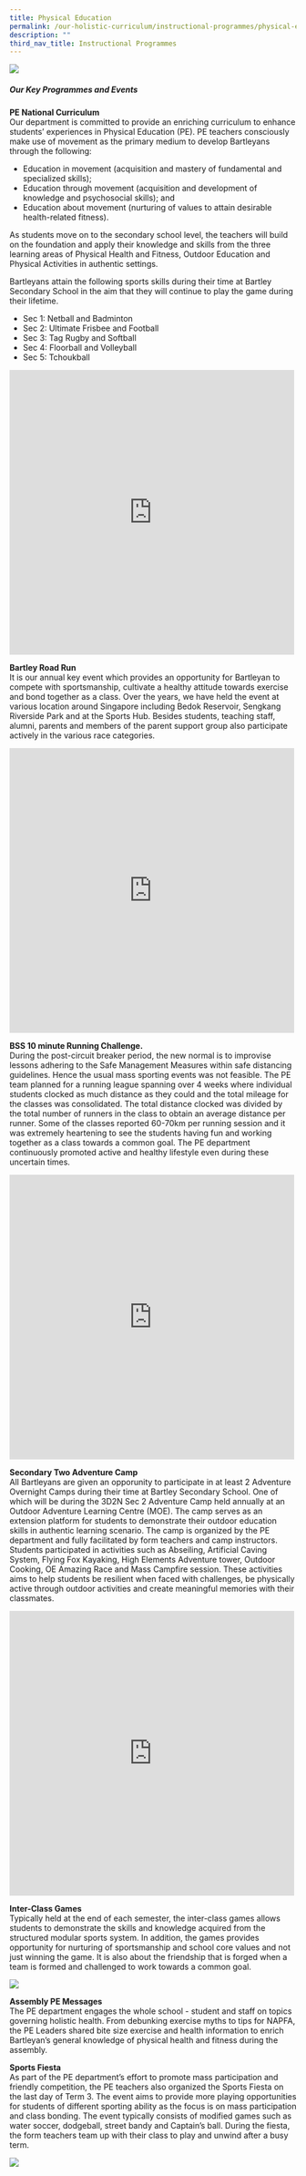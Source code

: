 ```yaml
---
title: Physical Education
permalink: /our-holistic-curriculum/instructional-programmes/physical-education
description: ""
third_nav_title: Instructional Programmes
---
```

![](/images/PE-N-MUSIC-Formal.jpg)

##### Our Key Programmes and Events

**PE National Curriculum** <br>
Our department is committed to provide an enriching curriculum to enhance students’ experiences in Physical Education (PE). PE teachers consciously make use of movement as the primary medium to develop Bartleyans through the following:

* Education in movement (acquisition and mastery of fundamental and specialized skills);
* Education through movement (acquisition and development of knowledge and psychosocial skills); and
* Education about movement (nurturing of values to attain desirable health-related fitness).

As students move on to the secondary school level, the teachers will build on the foundation and apply their knowledge and skills from the three learning areas of Physical Health and Fitness, Outdoor Education and Physical Activities in authentic settings.

Bartleyans attain the following sports skills during their time at Bartley Secondary School in the aim that they will continue to play the game during their lifetime.

* Sec 1: Netball and Badminton
* Sec 2: Ultimate Frisbee and Football
* Sec 3: Tag Rugby and Softball
* Sec 4: Floorball and Volleyball
* Sec 5: Tchoukball

<iframe src="https://docs.google.com/presentation/d/e/2PACX-1vQR-59MGjrcMJ3KGtiXfkvAgkr7qJIdnQYTfDvpcJsHGO09lIyieAoFaUXERLF7sozOJYU2gdZiqwOL/embed?start=true&amp;loop=true&amp;delayms=10000" frameborder="0" width="500" height="500" allowfullscreen="true"></iframe>

**Bartley Road Run** <br>
It is our annual key event which provides an opportunity for Bartleyan to compete with sportsmanship, cultivate a healthy attitude towards exercise and bond together as a class. Over the years, we have held the event at various location around Singapore including Bedok Reservoir, Sengkang Riverside Park and at the Sports Hub. Besides students, teaching staff, alumni, parents and members of the parent support group also participate actively in the various race categories. 

<iframe allowfullscreen="true" height="500" width="500" frameborder="0" src="https://docs.google.com/presentation/d/e/2PACX-1vTfPw0n6Q-fOTZsOCs2Sogja-Sfsi7NJUE21TG5QdR0IiPahuct8FTlpKMqbPZzvA_6MqM-RGQ0GG_U/embed?start=true&amp;loop=true&amp;delayms=10000"></iframe>

**BSS 10 minute Running Challenge.** <br>
During the post-circuit breaker period, the new normal is to improvise lessons adhering to the Safe Management Measures within safe distancing guidelines. Hence the usual mass sporting events was not feasible. The PE team planned for a running league spanning over 4 weeks where individual students clocked as much distance as they could and the total mileage for the classes was consolidated. The total distance clocked was divided by the total number of runners in the class to obtain an average distance per runner. Some of the classes reported 60-70km per running session and it was extremely heartening to see the students having fun and working together as a class towards a common goal. The PE department continuously promoted active and healthy lifestyle even during these uncertain times. 

<iframe src="https://docs.google.com/presentation/d/e/2PACX-1vR-WZl5SkExJp7eQ3myEMIYJ_6r3B_7MdlItJ9scQQ_IkCuRQHBIuHuhEc7teI1Tpxqz1pndfrf43Ig/embed?start=true&amp;loop=true&amp;delayms=10000" frameborder="0" width="500" height="500" allowfullscreen="true"></iframe>

**Secondary Two Adventure Camp** <br>
All Bartleyans are given an opporunity to participate in at least 2 Adventure Overnight Camps during their time at Bartley Secondary School. One of which will be during the 3D2N Sec 2 Adventure Camp held annually at an Outdoor Adventure Learning Centre (MOE). The camp serves as an extension platform for students to demonstrate their outdoor education skills in authentic learning scenario. The camp is organized by the PE department and fully facilitated by form teachers and camp instructors. Students participated in activities such as Abseiling, Artificial Caving System, Flying Fox Kayaking, High Elements Adventure tower, Outdoor Cooking, OE Amazing Race and Mass Campfire session. These activities aims to help students be resilient when faced with challenges, be physically active through outdoor activities and create meaningful memories with their classmates.

<iframe allowfullscreen="true" height="500" width="500" frameborder="0" src="https://docs.google.com/presentation/d/e/2PACX-1vRS_T27wgVUaNQHIclhCmq6Yn-smHMe5HSlWaD-J2YM753zs8B82EyNfE0hRBQSiZNRPxIk0GBBmc4M/embed?start=true&amp;loop=true&amp;delayms=10000"></iframe>

**Inter-Class Games** <br>
Typically held at the end of each semester, the inter-class games allows students to demonstrate the skills and knowledge acquired from the structured modular sports system. In addition, the games provides opportunity for nurturing of sportsmanship and school core values and not just winning the game. It is also about the friendship that is forged when a team is formed and challenged to work towards a common goal.

![](/images/19.jpg)

**Assembly PE Messages** <br>
The PE department engages the whole school - student and staff on topics governing holistic health. From debunking exercise myths to tips for NAPFA, the PE Leaders shared bite size exercise and health information to enrich Bartleyan’s general knowledge of physical health and fitness during the assembly.

**Sports Fiesta** <br>
As part of the PE department’s effort to promote mass participation and friendly competition, the PE teachers also organized the Sports Fiesta on the last day of Term 3. The event aims to provide more playing opportunities for students of different sporting ability as the focus is on mass participation and class bonding. The event typically consists of modified games such as water soccer, dodgeball, street bandy and Captain’s ball. During the fiesta, the form teachers team up with their class to play and unwind after a busy term.

![](/images/25.jpg)